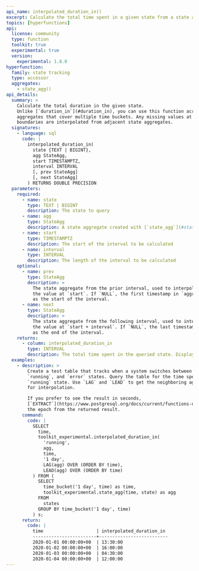 ```yaml
---
api_name: interpolated_duration_in()
excerpt: Calculate the total time spent in a given state from a state aggregate, interpolating values at time bucket boundaries
topics: [hyperfunctions]
api:
  license: community
  type: function
  toolkit: true
  experimental: true
  version:
    experimental: 1.8.0
hyperfunction:
  family: state tracking
  type: accessor
  aggregates:
    - state_agg()
api_details:
  summary: >
    Calculate the total duration in the given state.
    Unlike [`duration_in`](#duration_in), you can use this function across multiple state
    aggregates that cover multiple time buckets. Any missing values at the time bucket
    boundaries are interpolated from adjacent state aggregates.
  signatures:
    - language: sql
      code: |
        interpolated_duration_in(
          state {TEXT | BIGINT},
          agg StateAgg,
          start TIMESTAMPTZ,
          interval INTERVAL
          [, prev StateAgg]
          [, next StateAgg]
        ) RETURNS DOUBLE PRECISION
  parameters:
    required:
      - name: state
        type: TEXT | BIGINT
        description: The state to query
      - name: agg
        type: StateAgg
        description: A state aggregate created with [`state_agg`](#state_agg)
      - name: start
        type: TIMESTAMPTZ
        description: The start of the interval to be calculated
      - name: interval
        type: INTERVAL
        description: The length of the interval to be calculated
    optional:
      - name: prev
        type: StateAgg
        description: >
          The state aggregate from the prior interval, used to interpolate
          the value at `start`. If `NULL`, the first timestamp in `aggregate` is used
          as the start of the interval.
      - name: next
        type: StateAgg
        description: >
          The state aggregate from the following interval, used to interpolate
          the value at `start + interval`. If `NULL`, the last timestamp in `aggregate` is used
          as the end of the interval.
    returns:
      - column: interpolated_duration_in
        type: INTERVAL
        description: The total time spent in the queried state. Displayed as `days`, `hh:mm:ss`, or a combination of the two.
  examples:
    - description: >
        Create a test table that tracks when a system switches between `starting`,
        `running`, and `error` states. Query the table for the time spent in the
        `running` state. Use `LAG` and `LEAD` to get the neighboring aggregates
        for interpolation.

        If you prefer to see the result in seconds,
        [`EXTRACT`](https://www.postgresql.org/docs/current/functions-datetime.html#FUNCTIONS-DATETIME-EXTRACT)
        the epoch from the returned result.
      command:
        code: |
          SELECT 
            time,
            toolkit_experimental.interpolated_duration_in(
              'running',
              agg,
              time,
              '1 day',
              LAG(agg) OVER (ORDER BY time),
              LEAD(agg) OVER (ORDER BY time)
          ) FROM (
            SELECT
              time_bucket('1 day', time) as time,
              toolkit_experimental.state_agg(time, state) as agg
            FROM
              states
            GROUP BY time_bucket('1 day', time)
          ) s;
      return:
        code: |
          time                    | interpolated_duration_in 
          ------------------------+--------------------------
          2020-01-01 00:00:00+00  | 13:30:00
          2020-01-02 00:00:00+00  | 16:00:00
          2020-01-03 00:00:00+00  | 04:30:00
          2020-01-04 00:00:00+00  | 12:00:00
---
```


